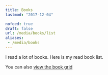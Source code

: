 ```yaml
---
title: Books
lastmod: "2017-12-04"

nofeed: true
draft: false
url: /media/books/list
aliases:
 - /media/books
---
```


I read a lot of books. Here is my read book list.

You can also [view the book grid](/media/books/grid)
